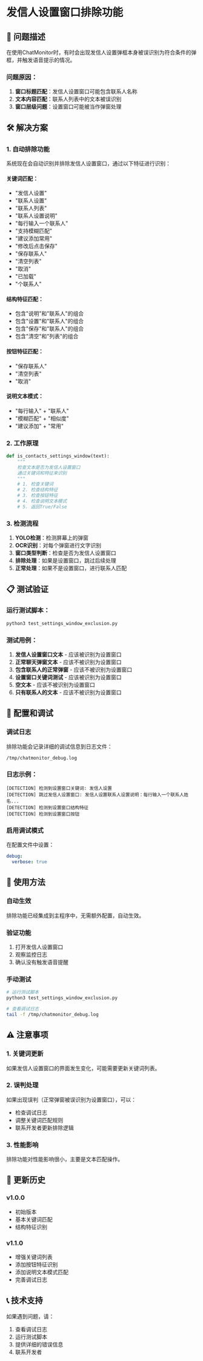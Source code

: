 # 发信人设置窗口排除功能

## 🎯 问题描述

在使用ChatMonitor时，有时会出现发信人设置弹框本身被误识别为符合条件的弹框，并触发语音提示的情况。

### 问题原因：
1. **窗口标题匹配**：发信人设置窗口可能包含联系人名称
2. **文本内容匹配**：联系人列表中的文本被误识别
3. **窗口层级问题**：设置窗口可能被当作弹窗处理

## 🛠️ 解决方案

### 1. 自动排除功能

系统现在会自动识别并排除发信人设置窗口，通过以下特征进行识别：

#### 关键词匹配：
- "发信人设置"
- "联系人设置"
- "联系人列表"
- "联系人设置说明"
- "每行输入一个联系人"
- "支持模糊匹配"
- "建议添加常用"
- "修改后点击保存"
- "保存联系人"
- "清空列表"
- "取消"
- "已加载"
- "个联系人"

#### 结构特征匹配：
- 包含"说明"和"联系人"的组合
- 包含"设置"和"联系人"的组合
- 包含"保存"和"联系人"的组合
- 包含"清空"和"列表"的组合

#### 按钮特征匹配：
- "保存联系人"
- "清空列表"
- "取消"

#### 说明文本模式：
- "每行输入" + "联系人"
- "模糊匹配" + "相似度"
- "建议添加" + "常用"

### 2. 工作原理

```python
def is_contacts_settings_window(text):
    """
    检查文本是否为发信人设置窗口
    通过关键词和特征来识别
    """
    # 1. 检查关键词
    # 2. 检查结构特征
    # 3. 检查按钮特征
    # 4. 检查说明文本模式
    # 5. 返回True/False
```

### 3. 检测流程

1. **YOLO检测**：检测屏幕上的弹窗
2. **OCR识别**：对每个弹窗进行文字识别
3. **窗口类型判断**：检查是否为发信人设置窗口
4. **排除处理**：如果是设置窗口，跳过后续处理
5. **正常处理**：如果不是设置窗口，进行联系人匹配

## 📋 测试验证

### 运行测试脚本：
```bash
python3 test_settings_window_exclusion.py
```

### 测试用例：
1. **发信人设置窗口文本** - 应该被识别为设置窗口
2. **正常聊天弹窗文本** - 应该不被识别为设置窗口
3. **包含联系人的正常弹窗** - 应该不被识别为设置窗口
4. **设置窗口关键词测试** - 应该被识别为设置窗口
5. **空文本** - 应该不被识别为设置窗口
6. **只有联系人的文本** - 应该不被识别为设置窗口

## 🔧 配置和调试

### 调试日志

排除功能会记录详细的调试信息到日志文件：
```
/tmp/chatmonitor_debug.log
```

### 日志示例：
```
[DETECTION] 检测到设置窗口关键词: 发信人设置
[DETECTION] 跳过发信人设置窗口: 发信人设置联系人设置说明：每行输入一个联系人姓名...
[DETECTION] 检测到设置窗口结构特征
[DETECTION] 检测到设置窗口按钮
```

### 启用调试模式

在配置文件中设置：
```yaml
debug:
  verbose: true
```

## 🚀 使用方法

### 自动生效

排除功能已经集成到主程序中，无需额外配置，自动生效。

### 验证功能

1. 打开发信人设置窗口
2. 观察监控日志
3. 确认没有触发语音提醒

### 手动测试

```bash
# 运行测试脚本
python3 test_settings_window_exclusion.py

# 查看调试日志
tail -f /tmp/chatmonitor_debug.log
```

## ⚠️ 注意事项

### 1. 关键词更新

如果发信人设置窗口的界面发生变化，可能需要更新关键词列表。

### 2. 误判处理

如果出现误判（正常弹窗被误识别为设置窗口），可以：
- 检查调试日志
- 调整关键词匹配规则
- 联系开发者更新排除逻辑

### 3. 性能影响

排除功能对性能影响很小，主要是文本匹配操作。

## 🔄 更新历史

### v1.0.0
- 初始版本
- 基本关键词匹配
- 结构特征识别

### v1.1.0
- 增强关键词列表
- 添加按钮特征识别
- 添加说明文本模式匹配
- 完善调试日志

## 📞 技术支持

如果遇到问题，请：
1. 查看调试日志
2. 运行测试脚本
3. 提供详细的错误信息
4. 联系开发者 





